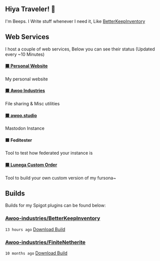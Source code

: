 ## Hiya Traveler! 👋
I'm Beeps. I Write stuff whenever I need it, Like [BetterKeepInventory](https://github.com/Awoo-Industries/BetterKeepInventory)

## Web Services
I host a couple of web services, Below you can see their status (Updated every ~10 Minutes)

#### [🟩 Personal Website](https://beepsterr.com)

My personal website
#### [🟩 Awoo Industries](https://awoo.industries)

File sharing & Misc utilities
#### [🟩 awoo.studio](https://awoo.studio)

Mastodon Instance
#### 🟥 Feditester

Tool to test how federated your instance is
#### [🟩 Lunega Custom Order](https://order.lunega.net)

Tool to build your own custom version of my fursona~

## Builds
Builds for my Spigot plugins can be found below:

### [Awoo-industries/BetterKeepInventory](https://github.com/Awoo-industries/BetterKeepInventory)

`13 hours ago` [Download Build](https://github.com/Awoo-industries/BetterKeepInventory/suites/26405293314/artifacts/1738076720)
### [Awoo-industries/FiniteNetherite](https://github.com/Awoo-industries/FiniteNetherite)

`10 months ago` [Download Build](https://github.com/Awoo-industries/FiniteNetherite/suites/16460560295/artifacts/940707951)

